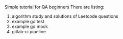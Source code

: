 Simple tutorial for QA beginners
There are listing:
1. algorithm study and solutions of Leetcode questions
2. example go test
3. example go mock
4. gitlab-ci pipeline